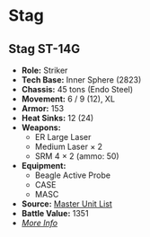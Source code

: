 # Stag 

## Stag ST-14G 

- **Role:** Striker 
- **Tech Base:** Inner Sphere (2823) 
- **Chassis:** 45 tons (Endo Steel) 
- **Movement:** 6 / 9 (12), XL 
- **Armor:** 153 
- **Heat Sinks:** 12 (24) 
- **Weapons:** 
  - ER Large Laser 
  - Medium Laser × 2 
  - SRM 4 × 2 (ammo: 50) 
- **Equipment:** 
  - Beagle Active Probe 
  - CASE 
  - MASC 
- **Source:** [Master Unit List](http://masterunitlist.info/Unit/Details/3033/stag-st-14g) 
- **Battle Value:** 1351 
- [*More Info*](stag/stag_st-14g.md) 

